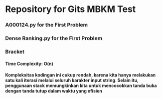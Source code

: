 # Repository for Gits MBKM Test

### A000124.py for the First Problem

### Dense Ranking.py for the First Problem

### Bracket

#### Time Complexity: O(n)

#### Kompleksitas kodingan ini cukup rendah, karena kita hanya melakukan satu kali iterasi melalui seluruh karakter input string. Selain itu, penggunaan stack memungkinkan kita untuk mencocokkan tanda buka dengan tanda tutup dalam waktu yang efisien
